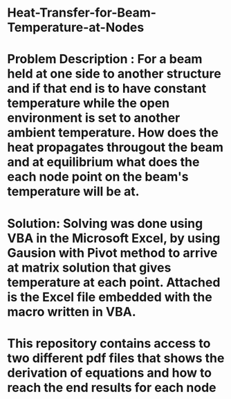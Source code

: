 # Heat-Transfer-for-Beam-Temperature-at-Nodes

# Problem Description : For a beam held at one side to another structure and if that end is to have constant temperature while the open environment is set to another ambient temperature. How does the heat propagates througout the beam and at equilibrium what does the each node point on the beam's temperature will be at. 

# Solution: Solving was done using VBA in the Microsoft Excel, by using Gausion with Pivot method to arrive at matrix solution that gives temperature at each point. Attached is the Excel file embedded with the macro written in VBA.

# This repository contains access to two different pdf files that shows the derivation of equations and how to reach the end results for each node
